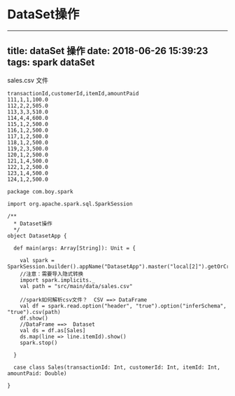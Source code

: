 # DataSet操作


---
title: dataSet 操作
date: 2018-06-26 15:39:23
tags: spark dataSet
---

sales.csv 文件

```
transactionId,customerId,itemId,amountPaid
111,1,1,100.0
112,2,2,505.0
113,3,3,510.0
114,4,4,600.0
115,1,2,500.0
116,1,2,500.0
117,1,2,500.0
118,1,2,500.0
119,2,3,500.0
120,1,2,500.0
121,1,4,500.0
122,1,2,500.0
123,1,4,500.0
124,1,2,500.0
```


```
package com.boy.spark

import org.apache.spark.sql.SparkSession

/**
  * Dataset操作
  */
object DatasetApp {

  def main(args: Array[String]): Unit = {

    val spark = SparkSession.builder().appName("DatasetApp").master("local[2]").getOrCreate()
    //注意：需要导入隐式转换
    import spark.implicits._
    val path = "src/main/data/sales.csv"

    //spark如何解析csv文件？  CSV ==> DataFrame
    val df = spark.read.option("header", "true").option("inferSchema", "true").csv(path)
    df.show()
    //DataFrame ==>  Dataset
    val ds = df.as[Sales]
    ds.map(line => line.itemId).show()
    spark.stop()

  }
  
  case class Sales(transactionId: Int, customerId: Int, itemId: Int, amountPaid: Double)
  
}

```

<!--
create time: 2018-06-26 15:42:46
Author: Alfred

This file is created by Marboo<http://marboo.io> template file $MARBOO_HOME/.media/starts/default.md
本文件由 Marboo<http://marboo.io> 模板文件 $MARBOO_HOME/.media/starts/default.md 创建
-->

